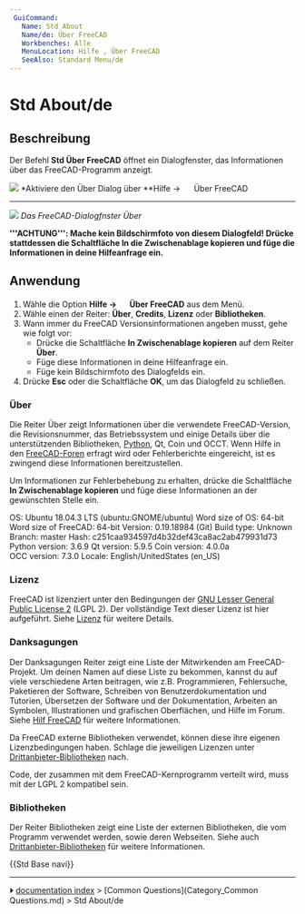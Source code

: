 ```yaml
---
 GuiCommand:
   Name: Std About
   Name/de: Über FreeCAD
   Workbenches: Alle
   MenuLocation: Hilfe , Über FreeCAD
   SeeAlso: Standard Menu/de
---
```


# Std About/de



## Beschreibung

Der Befehl **Std Über FreeCAD** öffnet ein Dialogfenster, das Informationen über das FreeCAD-Programm anzeigt.

![](images/Help-About-Dropdown-screenshot.png ) 
*Aktiviere den Über Dialog über **Hilfe → <img src="images/Std_About.svg" width=16px> Über FreeCAD
***

![](images/Std_About_example.png ) 
*Das FreeCAD-Dialogfnster Über*


**'''ACHTUNG''': Mache kein Bildschirmfoto von diesem Dialogfeld! Drücke  stattdessen die Schaltfläche **In die Zwischenablage kopieren** und füge die Informationen in deine Hilfeanfrage ein.**



## Anwendung

1.  Wähle die Option **Hilfe → <img src="images/Std_About.svg" width=16px> Über FreeCAD** aus dem Menü.
2.  Wähle einen der Reiter: **Über**, **Credits**, **Lizenz** oder **Bibliotheken**.
3.  Wann immer du FreeCAD Versionsinformationen angeben musst, gehe wie folgt vor:
    -   Drücke die Schaltfläche **In Zwischenablage kopieren** auf dem Reiter **Über**.
    -   Füge diese Informationen in deine Hilfeanfrage ein.
    -   Füge kein Bildschirmfoto des Dialogfelds ein.
4.  Drücke **Esc** oder die Schaltfläche **OK**, um das Dialogfeld zu schließen.



### Über

Die Reiter Über zeigt Informationen über die verwendete FreeCAD-Version, die Revisionsnummer, das Betriebssystem und einige Details über die unterstützenden Bibliotheken, [Python](Python/de.md), Qt, Coin und OCCT. Wenn Hilfe in den [FreeCAD-Foren](http://forum.freecadweb.org/viewtopic.php?f=3&t=2264) erfragt wird oder Fehlerberichte eingereicht, ist es zwingend diese Informationen bereitzustellen.

Um Informationen zur Fehlerbehebung zu erhalten, drücke die Schaltfläche **In Zwischenablage kopieren** und füge diese Informationen an der gewünschten Stelle ein.

OS: Ubuntu 18.04.3 LTS (ubuntu:GNOME/ubuntu)
Word size of OS: 64-bit
Word size of FreeCAD: 64-bit
Version: 0.19.18984 (Git)
Build type: Unknown
Branch: master
Hash: c251caa934597d4b32def43ca8ac2ab479931d73
Python version: 3.6.9
Qt version: 5.9.5
Coin version: 4.0.0a
OCC version: 7.3.0
Locale: English/UnitedStates (en_US)



### Lizenz

FreeCAD ist lizenziert unter den Bedingungen der [GNU Lesser General Public License 2](https://en.wikipedia.org/wiki/GNU_Lesser_General_Public_License) (LGPL 2). Der vollständige Text dieser Lizenz ist hier aufgeführt. Siehe [Lizenz](licence/de.md) für weitere Details.



### Danksagungen

Der Danksagungen Reiter zeigt eine Liste der Mitwirkenden am FreeCAD-Projekt. Um deinen Namen auf diese Liste zu bekommen, kannst du auf viele verschiedene Arten beitragen, wie z.B. Programmieren, Fehlersuche, Paketieren der Software, Schreiben von Benutzerdokumentation und Tutorien, Übersetzen der Software und der Dokumentation, Arbeiten an Symbolen, Illustrationen und grafischen Oberflächen, und Hilfe im Forum. Siehe [Hilf FreeCAD](Help_FreeCAD/de.md) für weitere Informationen.

Da FreeCAD externe Bibliotheken verwendet, können diese ihre eigenen Lizenzbedingungen haben. Schlage die jeweiligen Lizenzen unter [Drittanbieter-Bibliotheken](Third_Party_Libraries/de.md) nach.

Code, der zusammen mit dem FreeCAD-Kernprogramm verteilt wird, muss mit der LGPL 2 kompatibel sein.



### Bibliotheken

Der Reiter Bibliotheken zeigt eine Liste der externen Bibliotheken, die vom Programm verwendet werden, sowie deren Webseiten. Siehe auch [Drittanbieter-Bibliotheken](Third_Party_Libraries/de.md) für weitere Informationen.




{{Std Base navi}}



---
⏵ [documentation index](../README.md) > [Common Questions](Category_Common Questions.md) > Std About/de
